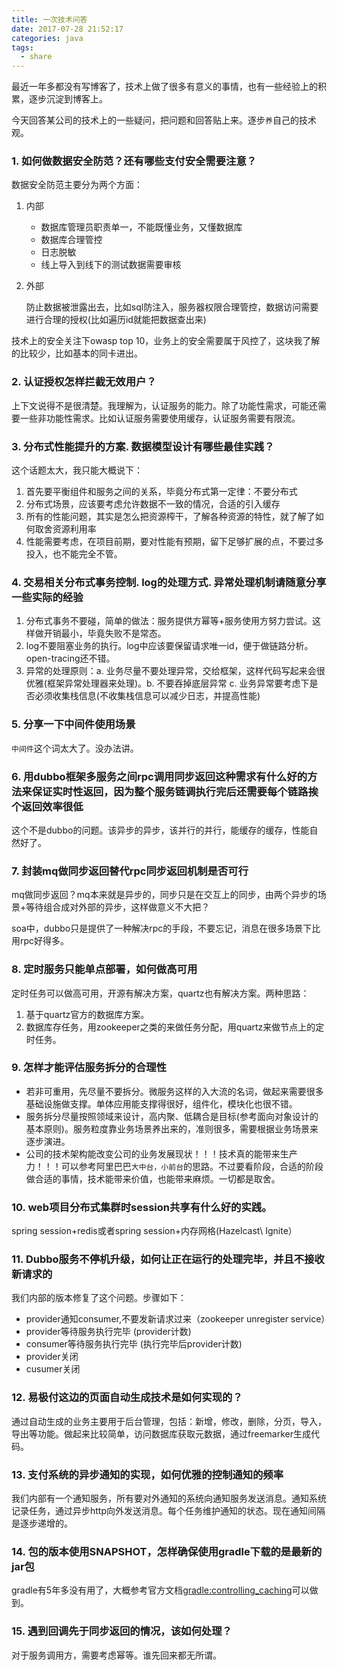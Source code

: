 ```yaml
---
title: 一次技术问答
date: 2017-07-28 21:52:17
categories: java
tags:
  - share
---
```



最近一年多都没有写博客了，技术上做了很多有意义的事情，也有一些经验上的积累，逐步沉淀到博客上。

今天回答某公司的技术上的一些疑问，把问题和回答贴上来。逐步`养`自己的技术观。

<!-- more -->


### 1. 如何做数据安全防范？还有哪些支付安全需要注意？

数据安全防范主要分为两个方面：

1. 内部

	* 数据库管理员职责单一，不能既懂业务，又懂数据库
	* 数据库合理管控
	* 日志脱敏
	* 线上导入到线下的测试数据需要审核

2. 外部

	防止数据被泄露出去，比如sql防注入，服务器权限合理管控，数据访问需要进行合理的授权(比如遍历id就能把数据查出来)


技术上的安全关注下owasp top 10，业务上的安全需要属于风控了，这块我了解的比较少，比如基本的同卡进出。

### 2. 认证授权怎样拦截无效用户？

上下文说得不是很清楚。我理解为，认证服务的能力。除了功能性需求，可能还需要一些非功能性需求。比如认证服务需要使用缓存，认证服务需要有限流。


###  3. 分布式性能提升的方案. 数据模型设计有哪些最佳实践？

这个话题太大，我只能大概说下：

1. 首先要平衡组件和服务之间的关系，毕竟分布式第一定律：不要分布式
2. 分布式场景，应该要考虑允许数据不一致的情况，合适的引入缓存
3. 所有的性能问题，其实是怎么把资源榨干，了解各种资源的特性，就了解了如何取舍资源利用率
4. 性能需要考虑，在项目前期，要对性能有预期，留下足够扩展的点，不要过多投入，也不能完全不管。

### 4. 交易相关分布式事务控制. log的处理方式. 异常处理机制请随意分享一些实际的经验

1. 分布式事务不要碰，简单的做法：服务提供方幂等+服务使用方努力尝试。这样做开销最小，毕竟失败不是常态。
2. log不要阻塞业务的执行。log中应该要保留请求唯一id，便于做链路分析。open-tracing还不错。
3. 异常的处理原则：a. 业务尽量不要处理异常，交给框架，这样代码写起来会很优雅(框架异常处理器来处理)。b. 不要吞掉底层异常 c. 业务异常要考虑下是否必须收集栈信息(不收集栈信息可以减少日志，并提高性能)



### 5. 分享一下中间件使用场景

`中间件`这个词太大了。没办法讲。


### 6. 用dubbo框架多服务之间rpc调用同步返回这种需求有什么好的方法来保证实时性返回，因为整个服务链调执行完后还需要每个链路挨个返回效率很低

这个不是dubbo的问题。该异步的异步，该并行的并行，能缓存的缓存，性能自然好了。


### 7. 封装mq做同步返回替代rpc同步返回机制是否可行

mq做同步返回？mq本来就是异步的，同步只是在交互上的同步，由两个异步的场景+等待组合成对外部的异步，这样做意义不大把？

soa中，dubbo只是提供了一种解决rpc的手段，不要忘记，消息在很多场景下比用rpc好得多。

### 8. 定时服务只能单点部署，如何做高可用

定时任务可以做高可用，开源有解决方案，quartz也有解决方案。两种思路：

1. 基于quartz官方的数据库方案。
2. 数据库存任务，用zookeeper之类的来做任务分配，用quartz来做节点上的定时任务。


### 9. 怎样才能评估服务拆分的合理性

* 若非可重用，先尽量不要拆分。微服务这样的入大流的名词，做起来需要很多基础设施做支撑。单体应用能支撑得很好，组件化，模块化也很不错。
* 服务拆分尽量按照领域来设计，高内聚、低耦合是目标(参考面向对象设计的基本原则)。服务粒度靠业务场景养出来的，准则很多，需要根据业务场景来逐步演进。
* 公司的技术架构能改变公司的业务发展现状！！！技术真的能带来生产力！！！可以参考阿里巴巴`大中台，小前台`的思路。不过要看阶段，合适的阶段做合适的事情，技术能带来价值，也能带来麻烦。一切都是取舍。


### 10. web项目分布式集群时session共享有什么好的实践。

spring session+redis或者spring session+内存网格(Hazelcast\ Ignite）



### 11. Dubbo服务不停机升级，如何让正在运行的处理完毕，并且不接收新请求的

我们内部的版本修复了这个问题。步骤如下：

* provider通知consumer,不要发新请求过来（zookeeper unregister service）
* provider等待服务执行完毕 (provider计数)
* consumer等待服务执行完毕 (执行完毕后provider计数)
* provider关闭
* cusumer关闭

### 12. 易极付这边的页面自动生成技术是如何实现的？

通过自动生成的业务主要用于后台管理，包括：新增，修改，删除，分页，导入，导出等功能。做起来比较简单，访问数据库获取元数据，通过freemarker生成代码。


### 13. 支付系统的异步通知的实现，如何优雅的控制通知的频率

我们内部有一个通知服务，所有要对外通知的系统向通知服务发送消息。通知系统记录任务，通过异步http向外发送消息。每个任务维护通知的状态。现在通知间隔是逐步递增的。


### 14. 包的版本使用SNAPSHOT，怎样确保使用gradle下载的是最新的jar包

gradle有5年多没有用了，大概参考官方文档[gradle:controlling_caching](https://docs.gradle.org/current/userguide/dependency_management.html#sec:controlling_caching)可以做到。

### 15. 遇到回调先于同步返回的情况，该如何处理？

对于服务调用方，需要考虑幂等。谁先回来都无所谓。
